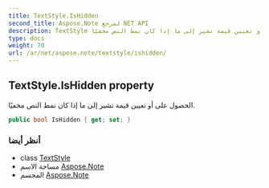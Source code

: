 ```yaml
---
title: TextStyle.IsHidden
second_title: Aspose.Note لمرجع NET API
description: TextStyle ملكية. الحصول على أو تعيين قيمة تشير إلى ما إذا كان نمط النص مخفيًا.
type: docs
weight: 70
url: /ar/net/aspose.note/textstyle/ishidden/
---
```

## TextStyle.IsHidden property

الحصول على أو تعيين قيمة تشير إلى ما إذا كان نمط النص مخفيًا.

```csharp
public bool IsHidden { get; set; }
```

### أنظر أيضا

* class [TextStyle](../)
* مساحة الاسم [Aspose.Note](../../textstyle/)
* المجسم [Aspose.Note](../../../)


